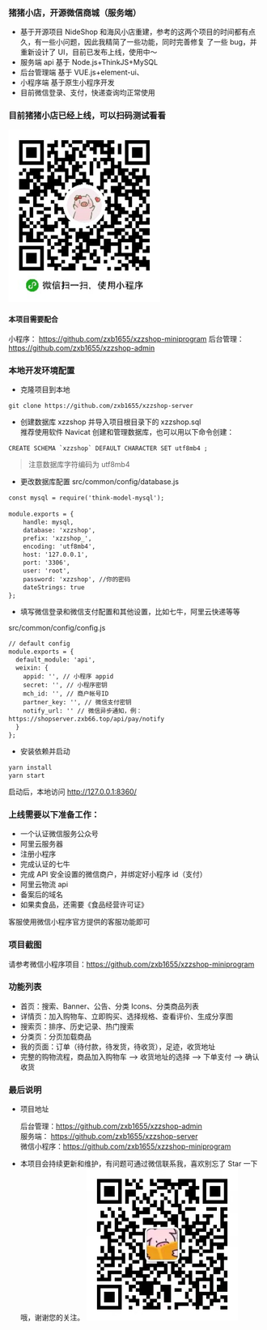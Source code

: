 ### 猪猪小店，开源微信商城（服务端）

- 基于开源项目 NideShop 和海风小店重建，参考的这两个项目的时间都有点久，有一些小问题，因此我精简了一些功能，同时完善修复
  了一些 bug，并重新设计了 UI，目前已发布上线，使用中～
- 服务端 api 基于 Node.js+ThinkJS+MySQL
- 后台管理端 基于 VUE.js+element-ui、
- 小程序端 基于原生小程序开发
- 目前微信登录、支付，快递查询均正常使用

### 目前猪猪小店已经上线，可以扫码测试看看

<img width="300" src="./gitImg/wei.jpeg"/>

#### 本项目需要配合

小程序： https://github.com/zxb1655/xzzshop-miniprogram
后台管理：https://github.com/zxb1655/xzzshop-admin

### 本地开发环境配置

- 克隆项目到本地

```
git clone https://github.com/zxb1655/xzzshop-server
```

- 创建数据库 xzzshop 并导入项目根目录下的 xzzshop.sql  
  推荐使用软件 Navicat 创建和管理数据库，也可以用以下命令创建：

```
CREATE SCHEMA `xzzshop` DEFAULT CHARACTER SET utf8mb4 ;
```

> 注意数据库字符编码为 utf8mb4

- 更改数据库配置
  src/common/config/database.js

```
const mysql = require('think-model-mysql');

module.exports = {
    handle: mysql,
    database: 'xzzshop',
    prefix: 'xzzshop_',
    encoding: 'utf8mb4',
    host: '127.0.0.1',
    port: '3306',
    user: 'root',
    password: 'xzzshop', //你的密码
    dateStrings: true
};
```

- 填写微信登录和微信支付配置和其他设置，比如七牛，阿里云快递等等

src/common/config/config.js

```
// default config
module.exports = {
  default_module: 'api',
  weixin: {
    appid: '', // 小程序 appid
    secret: '', // 小程序密钥
    mch_id: '', // 商户帐号ID
    partner_key: '', // 微信支付密钥
    notify_url: '' // 微信异步通知，例：https://shopserver.zxb66.top/api/pay/notify
  }
};
```

- 安装依赖并启动

```
yarn install
yarn start
```

启动后，本地访问 http://127.0.0.1:8360/

### 上线需要以下准备工作：

- 一个认证微信服务公众号
- 阿里云服务器
- 注册小程序
- 完成认证的七牛
- 完成 API 安全设置的微信商户，并绑定好小程序 id（支付）
- 阿里云物流 api
- 备案后的域名
- 如果卖食品，还需要《食品经营许可证》

客服使用微信小程序官方提供的客服功能即可

### 项目截图

请参考微信小程序项目：https://github.com/zxb1655/xzzshop-miniprogram

### 功能列表

- 首页：搜索、Banner、公告、分类 Icons、分类商品列表
- 详情页：加入购物车、立即购买、选择规格、查看评价、生成分享图
- 搜索页：排序、历史记录、热门搜索
- 分类页：分页加载商品
- 我的页面：订单（待付款，待发货，待收货），足迹，收货地址
- 完整的购物流程，商品加入购物车 --> 收货地址的选择 --> 下单支付 --> 确认收货

### 最后说明

- 项目地址

  后台管理：https://github.com/zxb1655/xzzshop-admin  
  服务端： https://github.com/zxb1655/xzzshop-server  
  微信小程序：https://github.com/zxb1655/xzzshop-miniprogram

- 本项目会持续更新和维护，有问题可通过微信联系我，喜欢别忘了 Star 一下哦，谢谢您的关注。
  <img width="300" src="./gitImg/xzz.jpeg"/>
